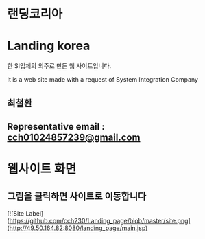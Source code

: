 # 랜딩코리아
# Landing korea

한 SI업체의 외주로 만든 웹 사이트입니다.

It is a web site made with a request of System Integration Company

## 최철환
## Representative email : cch01024857239@gmail.com

# 웹사이트 화면 
## 그림을 클릭하면 사이트로 이동합니다
[![Site Label](https://github.com/cch230/Landing_page/blob/master/site.png](http://49.50.164.82:8080/landing_page/main.jsp) 

